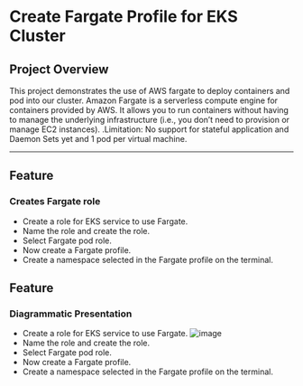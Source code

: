 # Create Fargate Profile for EKS Cluster

## **Project Overview**
This project demonstrates the use of AWS fargate to deploy containers and pod into our cluster. Amazon Fargate is a serverless compute engine for containers provided by AWS. It allows you to run containers without having to manage the underlying infrastructure (i.e., you don’t need to provision or manage EC2 instances). .Limitation: No support for stateful application and Daemon Sets yet and 1 pod per virtual machine.

---
  
## **Feature**

### **Creates Fargate role**
 - Create a role for EKS service to use Fargate.
 - Name the role and create the role.
 - Select Fargate pod role.
 - Now create a Fargate profile.
 - Create a namespace selected in the Fargate profile on the terminal.



## **Feature**

### **Diagrammatic Presentation**
 - Create a role for EKS service to use Fargate.
   ![image](https://github.com/user-attachments/assets/e4e58cf2-b8f7-46b1-b750-d6d8abd7e397)
 - Name the role and create the role.
 - Select Fargate pod role.
 - Now create a Fargate profile.
 - Create a namespace selected in the Fargate profile on the terminal.








	
